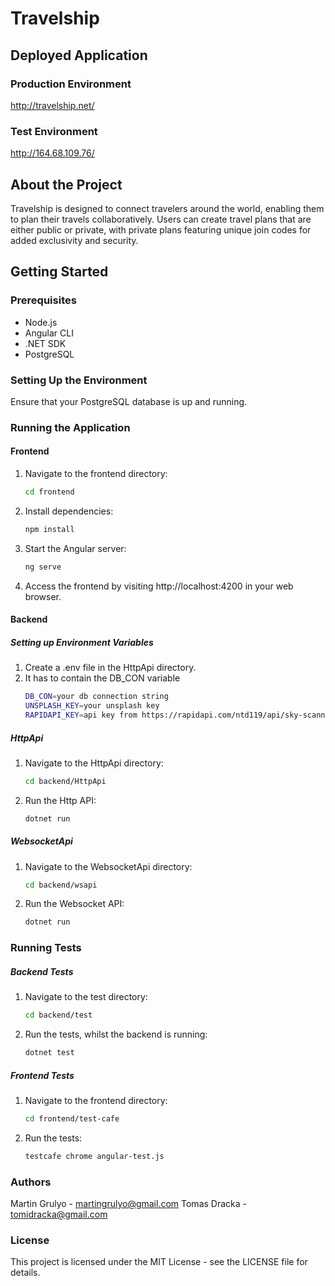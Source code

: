 # Travelship

## Deployed Application

### Production Environment
http://travelship.net/
### Test Environment
http://164.68.109.76/

## About the Project
Travelship is designed to connect travelers around the world, enabling them to plan their travels collaboratively. Users can create travel plans that are either public or private, with private plans featuring unique join codes for added exclusivity and security.

## Getting Started

### Prerequisites
- Node.js
- Angular CLI
- .NET SDK
- PostgreSQL

### Setting Up the Environment
Ensure that your PostgreSQL database is up and running.

### Running the Application

#### Frontend
1. Navigate to the frontend directory:
   ```bash
   cd frontend
2. Install dependencies:
   ```bash
   npm install
3. Start the Angular server:
    ```bash
   ng serve
4. Access the frontend by visiting http://localhost:4200 in your web browser.

#### Backend

##### Setting up Environment Variables
1. Create a .env file in the HttpApi directory.
2. It has to contain the DB_CON variable
    ```bash
    DB_CON=your db connection string
    UNSPLASH_KEY=your unsplash key
    RAPIDAPI_KEY=api key from https://rapidapi.com/ntd119/api/sky-scanner3 

##### HttpApi
1. Navigate to the HttpApi directory:
   ```bash
   cd backend/HttpApi
2. Run the Http API:
   ```bash
   dotnet run

##### WebsocketApi
1. Navigate to the WebsocketApi directory:
   ```bash
   cd backend/wsapi
2. Run the Websocket API:
   ```bash
   dotnet run

### Running Tests

##### Backend Tests
1. Navigate to the test directory:
   ```bash
   cd backend/test
2. Run the tests, whilst the backend is running:
   ```bash
   dotnet test
   
##### Frontend Tests
1. Navigate to the frontend directory:
   ```bash
   cd frontend/test-cafe
2. Run the tests:
   ```bash
   testcafe chrome angular-test.js

### Authors
Martin Grulyo - martingrulyo@gmail.com
Tomas Dracka - tomidracka@gmail.com

### License
This project is licensed under the MIT License - see the LICENSE file for details.
